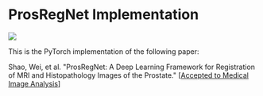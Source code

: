# ProsRegNet Implementation

![](http://www.di.ens.fr/willow/research/cnngeometric/images/code_teaser.png)

This is the PyTorch implementation of the following paper:

Shao, Wei, et al. "ProsRegNet: A Deep Learning Framework for Registration of MRI and Histopathology Images of the Prostate."  [[Accepted to Medical Image Analysis](https://arxiv.org/pdf/2012.00991)]
